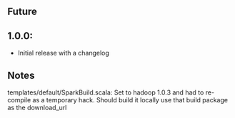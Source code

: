## Future


## 1.0.0:
* Initial release with a changelog




## Notes

templates/default/SparkBuild.scala:
Set to hadoop 1.0.3 and had to re-compile as a temporary hack. Should build it locally use that build package as the download_url
